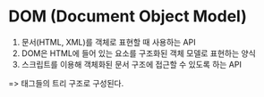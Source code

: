 # DOM (Document Object Model)

1. 문서(HTML, XML)를 객체로 표현할 때 사용하는 API
2. DOM은 HTML에 들어 있는 요소를 구조화된 객체 모델로 표현하는 양식
3. 스크립트를 이용해 객체화된 문서 구조에 접근할 수 있도록 하는 API

=> 태그들의 트리 구조로 구성된다.
